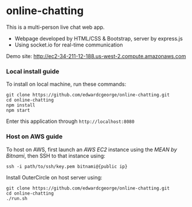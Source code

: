 # online-chatting

This is a multi-person live chat web app.
* Webpage developed by HTML/CSS & Bootstrap, server by express.js
* Using socket.io for real-time communication

Demo site: <http://ec2-34-211-12-188.us-west-2.compute.amazonaws.com>

### Local install guide

To install on local machine, run these commands:
```
git clone https://github.com/edwardcgeorge/online-chatting.git
cd online-chatting
npm install
npm start
```
Enter this application through `http://localhost:8080`

### Host on AWS guide

To host on AWS, first launch an *AWS EC2* instance using the *MEAN by Bitnami*, then SSH to that instance using:

    ssh -i path/to/ssh/key.pem bitnami@{public ip}

Install OuterCircle on host server using:

    git clone https://github.com/edwardcgeorge/online-chatting.git
    cd online-chatting
    ./run.sh
